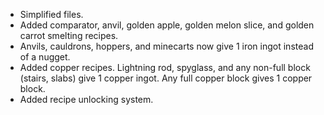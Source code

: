 
- Simplified files.
- Added comparator, anvil, golden apple, golden melon slice, and golden carrot smelting recipes.
- Anvils, cauldrons, hoppers, and minecarts now give 1 iron ingot instead of a nugget.
- Added copper recipes. Lightning rod, spyglass, and any non-full block (stairs, slabs) give 1 copper ingot. Any full copper block gives 1 copper block.
- Added recipe unlocking system.